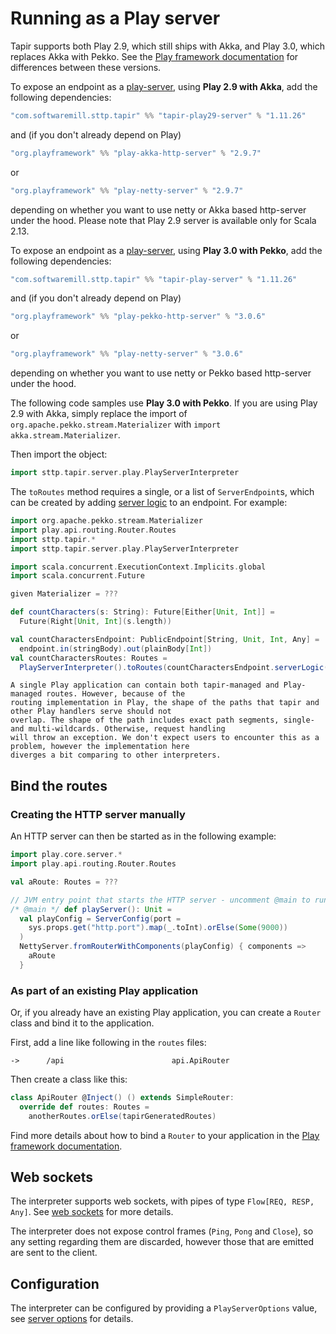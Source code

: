 # Running as a Play server

Tapir supports both Play 2.9, which still ships with Akka, and Play 3.0, which replaces Akka with Pekko.
See the [Play framework documentation](https://www.playframework.com/documentation/2.9.x/General#How-Play-Deals-with-Akkas-License-Change) for differences between these versions.

To expose an endpoint as a [play-server](https://www.playframework.com/), using **Play 2.9 with Akka**, add the following dependencies:

```scala
"com.softwaremill.sttp.tapir" %% "tapir-play29-server" % "1.11.26"
```

and (if you don't already depend on Play)

```scala
"org.playframework" %% "play-akka-http-server" % "2.9.7"
```

or

```scala
"org.playframework" %% "play-netty-server" % "2.9.7"
```

depending on whether you want to use netty or Akka based http-server under the hood. Please note that Play 2.9 server is available only for Scala 2.13.

To expose an endpoint as a [play-server](https://www.playframework.com/), using **Play 3.0 with Pekko**, add the following dependencies:

```scala
"com.softwaremill.sttp.tapir" %% "tapir-play-server" % "1.11.26"
```

and (if you don't already depend on Play)

```scala
"org.playframework" %% "play-pekko-http-server" % "3.0.6"
```

or

```scala
"org.playframework" %% "play-netty-server" % "3.0.6"
```

depending on whether you want to use netty or Pekko based http-server under the hood.

The following code samples use **Play 3.0 with Pekko**. If you are using Play 2.9 with Akka,
simply replace the import of `org.apache.pekko.stream.Materializer` with `import akka.stream.Materializer`.

Then import the object:

```scala
import sttp.tapir.server.play.PlayServerInterpreter
```

The `toRoutes` method requires a single, or a list of `ServerEndpoint`s, which can be created by adding
[server logic](logic.md) to an endpoint. For example:

```scala
import org.apache.pekko.stream.Materializer
import play.api.routing.Router.Routes
import sttp.tapir.*
import sttp.tapir.server.play.PlayServerInterpreter

import scala.concurrent.ExecutionContext.Implicits.global
import scala.concurrent.Future

given Materializer = ???

def countCharacters(s: String): Future[Either[Unit, Int]] =
  Future(Right[Unit, Int](s.length))

val countCharactersEndpoint: PublicEndpoint[String, Unit, Int, Any] =
  endpoint.in(stringBody).out(plainBody[Int])
val countCharactersRoutes: Routes =
  PlayServerInterpreter().toRoutes(countCharactersEndpoint.serverLogic(countCharacters _))
```

```{note}
A single Play application can contain both tapir-managed and Play-managed routes. However, because of the
routing implementation in Play, the shape of the paths that tapir and other Play handlers serve should not
overlap. The shape of the path includes exact path segments, single- and multi-wildcards. Otherwise, request handling
will throw an exception. We don't expect users to encounter this as a problem, however the implementation here
diverges a bit comparing to other interpreters.
```

## Bind the routes

### Creating the HTTP server manually

An HTTP server can then be started as in the following example:

```scala
import play.core.server.*
import play.api.routing.Router.Routes

val aRoute: Routes = ???

// JVM entry point that starts the HTTP server - uncomment @main to run
/* @main */ def playServer(): Unit =
  val playConfig = ServerConfig(port =
    sys.props.get("http.port").map(_.toInt).orElse(Some(9000))
  )
  NettyServer.fromRouterWithComponents(playConfig) { components =>
    aRoute
  }
```

### As part of an existing Play application

Or, if you already have an existing Play application, you can create a `Router` class and bind it to the application.

First, add a line like following in the `routes` files:
```
->      /api                        api.ApiRouter
```
Then create a class like this:
```scala
class ApiRouter @Inject() () extends SimpleRouter:
  override def routes: Routes = 
    anotherRoutes.orElse(tapirGeneratedRoutes)
```

Find more details about how to bind a `Router` to your application in the [Play framework documentation](https://www.playframework.com/documentation/2.8.x/ScalaSirdRouter#Binding-sird-Router).

## Web sockets

The interpreter supports web sockets, with pipes of type `Flow[REQ, RESP, Any]`. See [web sockets](../endpoint/websockets.md)
for more details.

The interpreter does not expose control frames (`Ping`, `Pong` and `Close`), so any setting regarding them are discarded, however those that are emitted are sent to the client.

## Configuration

The interpreter can be configured by providing a `PlayServerOptions` value, see
[server options](options.md) for details.

